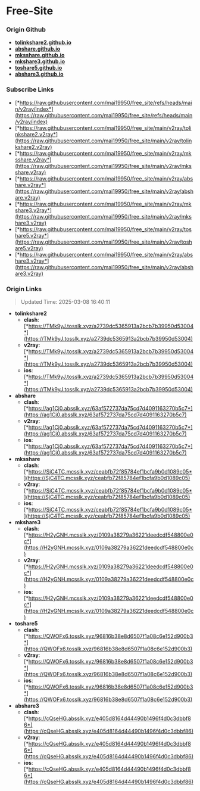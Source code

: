 # Free-Site

### Origin Github

- [**tolinkshare2.github.io**](https://github.com/tolinkshare2/tolinkshare2.github.io)
- [**abshare.github.io**](https://github.com/abshare/abshare.github.io)
- [**mksshare.github.io**](https://github.com/mksshare/mksshare.github.io)
- [**mkshare3.github.io**](https://github.com/mkshare3/mkshare3.github.io)
- [**toshare5.github.io**](https://github.com/toshare5/toshare5.github.io)
- [**abshare3.github.io**](https://github.com/abshare3/abshare3.github.io)

### Subscribe Links

- [*https://raw.githubusercontent.com/mai19950/free_site/refs/heads/main/v2ray/index*](https://raw.githubusercontent.com/mai19950/free_site/refs/heads/main/v2ray/index)
- [*https://raw.githubusercontent.com/mai19950/free_site/main/v2ray/tolinkshare2.v2ray*](https://raw.githubusercontent.com/mai19950/free_site/main/v2ray/tolinkshare2.v2ray)
- [*https://raw.githubusercontent.com/mai19950/free_site/main/v2ray/mksshare.v2ray*](https://raw.githubusercontent.com/mai19950/free_site/main/v2ray/mksshare.v2ray)
- [*https://raw.githubusercontent.com/mai19950/free_site/main/v2ray/abshare.v2ray*](https://raw.githubusercontent.com/mai19950/free_site/main/v2ray/abshare.v2ray)
- [*https://raw.githubusercontent.com/mai19950/free_site/main/v2ray/mkshare3.v2ray*](https://raw.githubusercontent.com/mai19950/free_site/main/v2ray/mkshare3.v2ray)
- [*https://raw.githubusercontent.com/mai19950/free_site/main/v2ray/toshare5.v2ray*](https://raw.githubusercontent.com/mai19950/free_site/main/v2ray/toshare5.v2ray)
- [*https://raw.githubusercontent.com/mai19950/free_site/main/v2ray/abshare3.v2ray*](https://raw.githubusercontent.com/mai19950/free_site/main/v2ray/abshare3.v2ray)

### Origin Links

> Updated Time: 2025-03-08 16:40:11

- **tolinkshare2**
  - **clash**: [*https://TMk9yJ.tosslk.xyz/a2739dc5365913a2bcb7b39950d53004*](https://TMk9yJ.tosslk.xyz/a2739dc5365913a2bcb7b39950d53004)
  - **v2ray**: [*https://TMk9yJ.tosslk.xyz/a2739dc5365913a2bcb7b39950d53004*](https://TMk9yJ.tosslk.xyz/a2739dc5365913a2bcb7b39950d53004)
  - **ios**: [*https://TMk9yJ.tosslk.xyz/a2739dc5365913a2bcb7b39950d53004*](https://TMk9yJ.tosslk.xyz/a2739dc5365913a2bcb7b39950d53004)
- **abshare**
  - **clash**: [*https://ag1Cj0.absslk.xyz/63af572737da75cd7d4091163270b5c7*](https://ag1Cj0.absslk.xyz/63af572737da75cd7d4091163270b5c7)
  - **v2ray**: [*https://ag1Cj0.absslk.xyz/63af572737da75cd7d4091163270b5c7*](https://ag1Cj0.absslk.xyz/63af572737da75cd7d4091163270b5c7)
  - **ios**: [*https://ag1Cj0.absslk.xyz/63af572737da75cd7d4091163270b5c7*](https://ag1Cj0.absslk.xyz/63af572737da75cd7d4091163270b5c7)
- **mksshare**
  - **clash**: [*https://SjC4TC.mcsslk.xyz/ceabfb72f85784ef1bcfa9b0d1089c05*](https://SjC4TC.mcsslk.xyz/ceabfb72f85784ef1bcfa9b0d1089c05)
  - **v2ray**: [*https://SjC4TC.mcsslk.xyz/ceabfb72f85784ef1bcfa9b0d1089c05*](https://SjC4TC.mcsslk.xyz/ceabfb72f85784ef1bcfa9b0d1089c05)
  - **ios**: [*https://SjC4TC.mcsslk.xyz/ceabfb72f85784ef1bcfa9b0d1089c05*](https://SjC4TC.mcsslk.xyz/ceabfb72f85784ef1bcfa9b0d1089c05)
- **mkshare3**
  - **clash**: [*https://H2yGNH.mcsslk.xyz/0109a38279a36221deedcdf548800e0c*](https://H2yGNH.mcsslk.xyz/0109a38279a36221deedcdf548800e0c)
  - **v2ray**: [*https://H2yGNH.mcsslk.xyz/0109a38279a36221deedcdf548800e0c*](https://H2yGNH.mcsslk.xyz/0109a38279a36221deedcdf548800e0c)
  - **ios**: [*https://H2yGNH.mcsslk.xyz/0109a38279a36221deedcdf548800e0c*](https://H2yGNH.mcsslk.xyz/0109a38279a36221deedcdf548800e0c)
- **toshare5**
  - **clash**: [*https://QWOFx6.tosslk.xyz/96816b38e8d6507f1a08c6e152d900b3*](https://QWOFx6.tosslk.xyz/96816b38e8d6507f1a08c6e152d900b3)
  - **v2ray**: [*https://QWOFx6.tosslk.xyz/96816b38e8d6507f1a08c6e152d900b3*](https://QWOFx6.tosslk.xyz/96816b38e8d6507f1a08c6e152d900b3)
  - **ios**: [*https://QWOFx6.tosslk.xyz/96816b38e8d6507f1a08c6e152d900b3*](https://QWOFx6.tosslk.xyz/96816b38e8d6507f1a08c6e152d900b3)
- **abshare3**
  - **clash**: [*https://cQseHG.absslk.xyz/e405d8164d44490b1496f4d0c3dbbf86*](https://cQseHG.absslk.xyz/e405d8164d44490b1496f4d0c3dbbf86)
  - **v2ray**: [*https://cQseHG.absslk.xyz/e405d8164d44490b1496f4d0c3dbbf86*](https://cQseHG.absslk.xyz/e405d8164d44490b1496f4d0c3dbbf86)
  - **ios**: [*https://cQseHG.absslk.xyz/e405d8164d44490b1496f4d0c3dbbf86*](https://cQseHG.absslk.xyz/e405d8164d44490b1496f4d0c3dbbf86)
